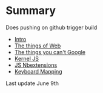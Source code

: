 # Summary

Does pushing on github trigger build

* [Intro](newfile.md)
* [The things of Web](introtojs.md)
* [The things you can't Google](thethingsyoucantgoogle.md)
* [Kernel JS](kerneljs.md)
* [JS Nbextensions](Jsextensions.md)
* [Keyboard Mapping](keyboardshortcut.md)

Last update June 9th
